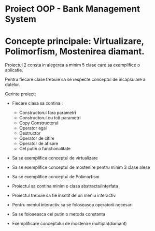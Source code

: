 # Proiect OOP - Bank Management System

# Concepte principale: Virtualizare, Polimorfism, Mostenirea diamant.

Proiectul 2 consta in alegerea a minim 5 clase care sa exemplifice o aplicatie.

Pentru fiecare clase trebuie sa se respecte conceptul de incapsulare a datelor.

Cerinte proiect:

- Fiecare clasa sa contina :

  - Constructorul fara parametri
  - Constructorul cu toti parametri
  - Copy Constructorul
  - Operator egal
  - Destructor
  - Operator de citire 
  - Operator de afisare
  - Cel putin o functionalitate


- Sa se exemplifice conceptul de virtualizare
- Sa se exemplifice conceptul de mostenire pentru minim 3 clase alese
- Sa se exemplifice conceptul de Polimorfism
- Proiectul sa contina minim o clasa abstracta/interfata
- Proiectul trebuie sa fie insotit de un meniu interactiv 
- Pentru meniul interactiv sa se foloseasca operatorii necesari
- Sa se foloseasca cel putin o metoda constanta
- Exemplificare conceptului de mostenire multipla(diamant)


 
